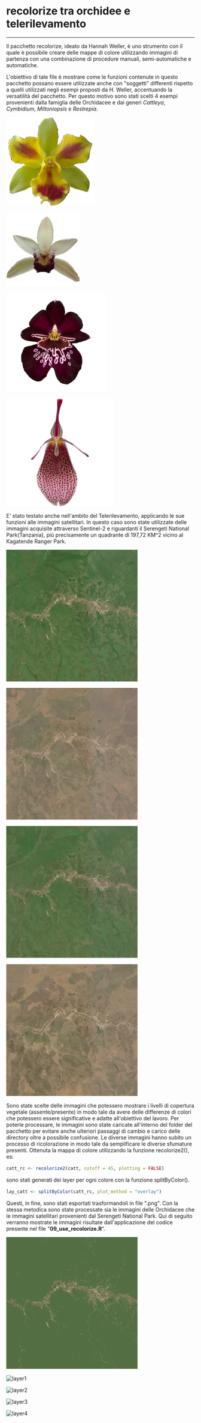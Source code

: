 # recolorize tra orchidee e telerilevamento
***
Il pacchetto recolorize, ideato da Hannah Weller, è uno strumento con il quale è possibile 
creare delle mappe di colore utilizzando immagini di partenza con una combinazione
di procedure manuali, semi-automatiche e automatiche.


L'obiettivo di tale file è mostrare come le funzioni contenute in questo pacchetto possano
essere utilizzate anche con "soggetti" differenti rispetto a quelli utilizzati negli esempi 
proposti da H. Weller, accentuando la versatilità del pacchetto. 
Per questo motivo sono stati scelti 4 esempi provenienti dalla famiglia delle Orchidacee 
e dai generi *Cattleya*, *Cymbidium*, *Miltoniopsis* e *Restrepia*. 


![Cattleya](https://github.com/VincenzoBusiello/recolorize/blob/main/cattleya.png?raw=true)

![Cymbidium](https://github.com/VincenzoBusiello/recolorize/blob/main/cymbidium.png?raw=true)

![Miltoniopsis](https://github.com/VincenzoBusiello/recolorize/blob/main/miltoniopsis.png?raw=true)

![Restrepia](https://github.com/VincenzoBusiello/recolorize/blob/main/restrepia.png?raw=true)


E' stato testato anche nell'ambito del Telerilevamento, applicando le sue funzioni alle immagini satellitari. 
In questo caso sono state utilizzate delle immagini acquisite attraverso Sentinel-2 e riguardanti
il Serengeti National Park(Tanzania), più precisamente un quadrante di 197,72 KM^2 vicino al 
Kagatende Ranger Park. 

![gennaio20](https://github.com/VincenzoBusiello/recolorize/blob/main/seren_02012020.png?raw=true)

![settembre20](https://github.com/VincenzoBusiello/recolorize/blob/main/seren_18092020.png?raw=true)

![febbraio21](https://github.com/VincenzoBusiello/recolorize/blob/main/seren_15022021.png?raw=true)

![agosto21](https://github.com/VincenzoBusiello/recolorize/blob/main/seren_24082021.png?raw=true)


Sono state scelte delle immagini che potessero mostrare i livelli di copertura 
vegetale (assente/presente) in modo tale da avere delle differenze di colori che potessero 
essere significative e adatte all'obiettivo del lavoro. 
Per poterle processare, le immagini sono state caricate all'interno del folder del pacchetto per evitare 
anche ulteriori passaggi di cambio e carico delle directory oltre a possibile confusione. 
Le diverse immagini hanno subito un processo di ricolorazione 
in modo tale da semplificare le diverse sfumature presenti. 
Ottenuta la mappa di colore utilizzando la funzione recolorize2(), es:

```R
catt_rc <- recolorize2(catt, cutoff = 45, plotting = FALSE)
```

sono stati generati dei layer per ogni colore con la funzione splitByColor(). 

```R
lay_catt <- splitByColor(catt_rc, plot_method = "overlay")
```

Questi, in fine, sono stati esportati trasformandoli in file ".png". Con la stessa metodica sono state 
processate sia le immagini delle Orchidacee che le immagini satellitari provenienti dal Serengeti National Park. 
Qui di seguito verranno mostrate le immagini risultate dall'applicazione del codice presente nel file "**09_use_recolorize.R**". 

![serengeti recolored](https://github.com/VincenzoBusiello/recolorize/blob/main/seren1_recolored.png?raw=true)

![layer1]()

![layer2]()

![layer3]()

![layer4]()
